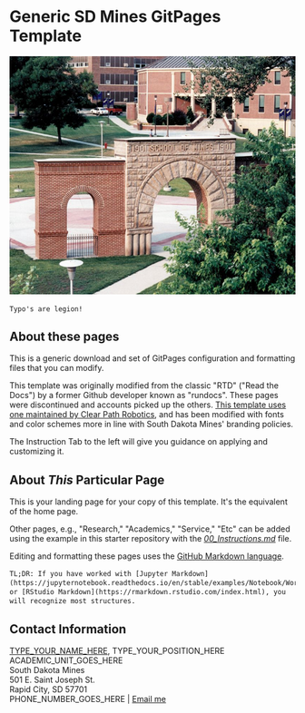 # Generic SD Mines GitPages Template
![This should be your "home page picture](images/Home_Page_Photo_Placeholder.jpg)


```warning
Typo's are legion!
```

## About these pages

This is a generic download and set of GitPages configuration and formatting files that you can modify.  

This template was originally modified from the classic "RTD" ("Read the Docs") by a former Github developer known as "rundocs".  These pages were discontinued and accounts picked up the others.  [This template uses one maintained by Clear Path Robotics](https://github.com/clearpathrobotics/jekyll-rtd-theme), and has been modified with fonts and color schemes more in line with South Dakota Mines' branding policies.

The Instruction Tab to the left will give you guidance on applying and customizing it.

## About _This_ Particular Page

This is your landing page for your copy of this template.  It's the equivalent of the home page. 

Other pages, e.g., "Research," "Academics," "Service," "Etc" can be added using the example in this starter repository with the [*00_Instructions.md*](https://github.com/wjcapehart/SD_Mines_GitPages_Template/blob/main/00%20Instructions.md) file.

Editing and formatting these pages uses the [GitHub Markdown language](https://jupyter-notebook.readthedocs.io/en/stable/examples/Notebook/Working%20With%20Markdown%20Cells.html#).  

```note  
TL;DR: If you have worked with [Jupyter Markdown](https://jupyternotebook.readthedocs.io/en/stable/examples/Notebook/Working%20With%20Markdown%20Cells.html) or [RStudio Markdown](https://rmarkdown.rstudio.com/index.html), you will recognize most structures.  
```

## Contact Information

<a href="{{ sdmines_directory_homepage }}" title="SD Mines URL">TYPE_YOUR_NAME_HERE</a>, TYPE_YOUR_POSITION_HERE<br>
ACADEMIC_UNIT_GOES_HERE<br>
South Dakota Mines<br>
501 E. Saint Joseph St.<br> Rapid City, SD 57701<br>
PHONE_NUMBER_GOES_HERE | <a href="mailto:{{ site.email | encode_email }}" title="Contact me">Email me</a>
